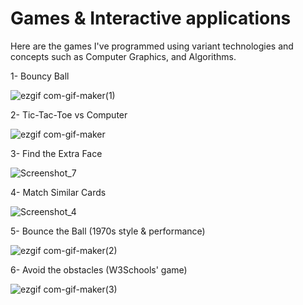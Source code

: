 # Games & Interactive applications

Here are the games I've programmed using variant technologies and concepts such as Computer Graphics, and Algorithms.

1- Bouncy Ball

![ezgif com-gif-maker(1)](https://user-images.githubusercontent.com/50156227/117072950-887f9f00-ad31-11eb-89de-07cb54d43f28.gif)


2- Tic-Tac-Toe vs Computer

![ezgif com-gif-maker](https://user-images.githubusercontent.com/50156227/117072987-97fee800-ad31-11eb-96be-d99a0ac32905.gif)

3- Find the Extra Face

![Screenshot_7](https://user-images.githubusercontent.com/50156227/117073078-b2d15c80-ad31-11eb-9a30-3f91088d620c.png)

4- Match Similar Cards

![Screenshot_4](https://user-images.githubusercontent.com/50156227/117073128-c5e42c80-ad31-11eb-9eed-5c2d4a54472b.png)

5- Bounce the Ball (1970s style & performance)

![ezgif com-gif-maker(2)](https://user-images.githubusercontent.com/50156227/117073497-47d45580-ad32-11eb-8176-3e213e17142a.gif)

6- Avoid the obstacles (W3Schools' game)

![ezgif com-gif-maker(3)](https://user-images.githubusercontent.com/50156227/117073897-e2349900-ad32-11eb-910d-56daac2694c7.gif)

